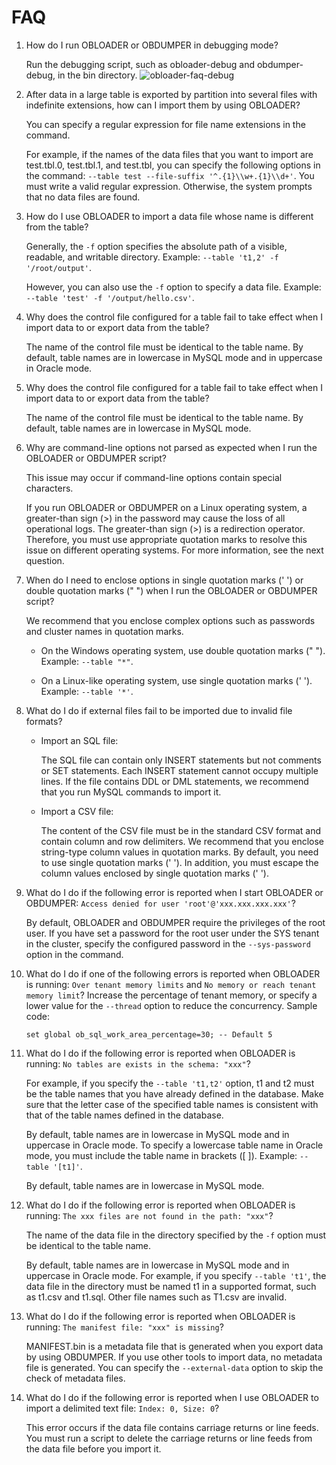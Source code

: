 FAQ 
========================



1. How do I run OBLOADER or OBDUMPER in debugging mode? 

   Run the debugging script, such as obloader-debug and obdumper-debug, in the bin directory. ![obloader-faq-debug](https://help-static-aliyun-doc.aliyuncs.com/assets/img/en-US/2002878461/p409986.png)
   

2. After data in a large table is exported by partition into several files with indefinite extensions, how can I import them by using OBLOADER? 

   You can specify a regular expression for file name extensions in the command. 

   For example, if the names of the data files that you want to import are test.tbl.0, test.tbl.1, and test.tbl, you can specify the following options in the command: `--table test --file-suffix '^.{1}\\w+.{1}\\d+'`. You must write a valid regular expression. Otherwise, the system prompts that no data files are found.
   

3. How do I use OBLOADER to import a data file whose name is different from the table? 

   Generally, the `-f` option specifies the absolute path of a visible, readable, and writable directory. Example: `--table 't1,2' -f '/root/output'`. 

   However, you can also use the `-f` option to specify a data file. Example: `--table 'test' -f '/output/hello.csv'`.
   

4. Why does the control file configured for a table fail to take effect when I import data to or export data from the table? 

   The name of the control file must be identical to the table name. By default, table names are in lowercase in MySQL mode and in uppercase in Oracle mode.
   

5. Why does the control file configured for a table fail to take effect when I import data to or export data from the table? 

   The name of the control file must be identical to the table name. By default, table names are in lowercase in MySQL mode.
   

6. Why are command-line options not parsed as expected when I run the OBLOADER or OBDUMPER script? 

   This issue may occur if command-line options contain special characters. 

   If you run OBLOADER or OBDUMPER on a Linux operating system, a greater-than sign (\>) in the password may cause the loss of all operational logs. The greater-than sign (\>) is a redirection operator. Therefore, you must use appropriate quotation marks to resolve this issue on different operating systems. For more information, see the next question.
   

7. When do I need to enclose options in single quotation marks (' ') or double quotation marks (" ") when I run the OBLOADER or OBDUMPER script? 

   We recommend that you enclose complex options such as passwords and cluster names in quotation marks. 
   * On the Windows operating system, use double quotation marks (" "). Example: `--table "*"`.

     
   
   * On a Linux-like operating system, use single quotation marks (' '). Example: `--table '*'`.

     
   

   

8. What do I do if external files fail to be imported due to invalid file formats? 

   * Import an SQL file:

     The SQL file can contain only INSERT statements but not comments or SET statements. Each INSERT statement cannot occupy multiple lines. If the file contains DDL or DML statements, we recommend that you run MySQL commands to import it.
     
   
   * Import a CSV file:

     The content of the CSV file must be in the standard CSV format and contain column and row delimiters. We recommend that you enclose string-type column values in quotation marks. By default, you need to use single quotation marks (' '). In addition, you must escape the column values enclosed by single quotation marks (' ').
     
   

   

9. What do I do if the following error is reported when I start OBLOADER or OBDUMPER: `Access denied for user 'root'@'xxx.xxx.xxx.xxx'`? 

   By default, OBLOADER and OBDUMPER require the privileges of the root user. If you have set a password for the root user under the SYS tenant in the cluster, specify the configured password in the `--sys-password` option in the command.
   

10. What do I do if one of the following errors is reported when OBLOADER is running: `Over tenant memory limits` and `No memory or reach tenant memory limit`?
    Increase the percentage of tenant memory, or specify a lower value for the `--thread` option to reduce the concurrency. Sample code: 

    ```unknow
    set global ob_sql_work_area_percentage=30; -- Default 5
    ```

    

11. What do I do if the following error is reported when OBLOADER is running: `No tables are exists in the schema: "xxx"`? 

    For example, if you specify the `--table 't1,t2'` option, t1 and t2 must be the table names that you have already defined in the database. Make sure that the letter case of the specified table names is consistent with that of the table names defined in the database. 

    By default, table names are in lowercase in MySQL mode and in uppercase in Oracle mode. To specify a lowercase table name in Oracle mode, you must include the table name in brackets (\[ \]). Example: `--table '[t1]'`. 

    By default, table names are in lowercase in MySQL mode.
    

12. What do I do if the following error is reported when OBLOADER is running: `The xxx files are not found in the path: "xxx"`? 

    The name of the data file in the directory specified by the `-f` option must be identical to the table name. 

    By default, table names are in lowercase in MySQL mode and in uppercase in Oracle mode. For example, if you specify `--table 't1'`, the data file in the directory must be named t1 in a supported format, such as t1.csv and t1.sql. Other file names such as T1.csv are invalid.
    

13. What do I do if the following error is reported when OBLOADER is running: `The manifest file: "xxx" is missing`? 

    MANIFEST.bin is a metadata file that is generated when you export data by using OBDUMPER. If you use other tools to import data, no metadata file is generated. You can specify the `--external-data` option to skip the check of metadata files.
    

14. What do I do if the following error is reported when I use OBLOADER to import a delimited text file: `Index: 0, Size: 0`? 

    This error occurs if the data file contains carriage returns or line feeds. You must run a script to delete the carriage returns or line feeds from the data file before you import it.
    



